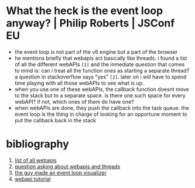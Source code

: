 # What the heck is the event loop anyway? | Philip Roberts | JSConf EU
- the event loop is not part of the v8 engine but a part of the browser
- he mentions briefly that webapis act basically like threads. i found a list of all the different webAPIs `[1]` and the inmediate question that comes to mind is: can i treat all the function ones as starting a separate thread? a question in stackoverflow says "yes" `[2]`. later on i will have to spend time playing with all those webAPIs to see what is up.
- when you use one of these webAPIs, the callback function doesnt move to the stack but to a separate space. is there one such space for every webAPI? if not, which ones of them do have one?
- when webAPIs are done, they push the callback into the task queue. the event loop is the thing in charge of looking for an opportune moment to put the callback back in the stack




# bibliography
1. [list of all webapis](https://developer.mozilla.org/en-US/docs/Web/API)
2. [question asking about webapis and threads](https://stackoverflow.com/questions/50283281/do-the-javascript-web-apis-run-on-a-different-thread-than-the-call-stack-thread)
3. [the guy made an event loop visualizer](http://latentflip.com/loupe)
4. [webapi tutorial](https://developer.mozilla.org/en-US/docs/Learn/JavaScript/Client-side_web_APIs/Introduction)
